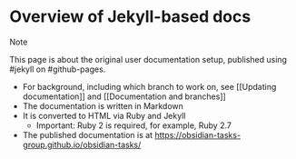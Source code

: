 # Overview of Jekyll-based docs

> [!Note]
> This page is about the original user documentation setup, published using #jekyll on #github-pages.

- For background, including which branch to work on, see [[Updating documentation]] and [[Documentation and branches]]
- The documentation is written in Markdown
- It is converted to HTML via Ruby and Jekyll
  - Important: Ruby 2 is required, for example, Ruby 2.7
- The published documentation is at <https://obsidian-tasks-group.github.io/obsidian-tasks/>
